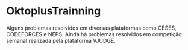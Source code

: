 # OktoplusTrainning
Alguns problemas resolvidos em diversas plataformas como CESES, CODEFORCES e NEPS.
Ainda há problemas resolvidos em competição semanal realizada pela plataforma VJUDGE.
